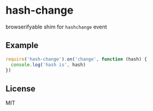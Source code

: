 # hash-change

browserifyable shim for `hashchange` event

## Example

``` js
require('hash-change').on('change', function (hash) {
  console.log('hash is', hash)
})
```

## License

MIT
